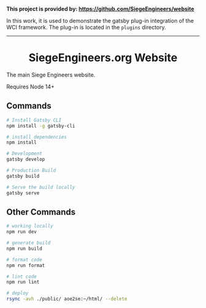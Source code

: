 **This project is provided by: https://github.com/SiegeEngineers/website**

In this work, it is used to demonstrate the gatsby plug-in integration of the WCI framework.
The plug-in is located in the `plugins` directory.

---

<h1 align="center">SiegeEngineers.org Website</h1>

The main Siege Engineers website.

Requires Node 14+

## Commands
```sh
# Install Gatsby CLI
npm install -g gatsby-cli

# install dependencies
npm install

# Development
gatsby develop

# Production Build
gatsby build

# Serve the build locally
gatsby serve
```

## Other Commands
```sh
# working locally
npm run dev

# generate build
npm run build

# format code
npm run format

# lint code
npm run lint

# deploy
rsync -avh ./public/ aoe2se:~/html/ --delete
```
